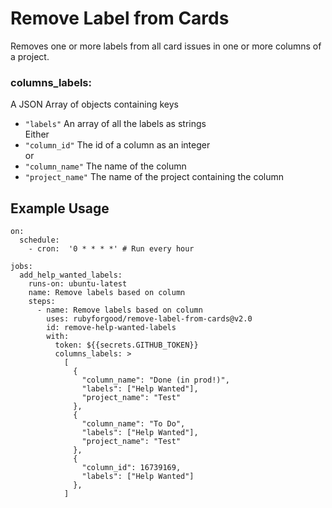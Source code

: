 # Remove Label from Cards

Removes one or more labels from all card issues in one or more columns of a project.

### columns_labels:  
A JSON Array of objects containing keys
 - `"labels"` An array of all the labels as strings  
 Either  
 - `"column_id"` The id of a column as an integer  
 or
 - `"column_name"` The name of the column
 - `"project_name"` The name of the project containing the column

## Example Usage
```
on:
  schedule:
    - cron:  '0 * * * *' # Run every hour

jobs:
  add_help_wanted_labels:
    runs-on: ubuntu-latest
    name: Remove labels based on column
    steps:
      - name: Remove labels based on column
        uses: rubyforgood/remove-label-from-cards@v2.0
        id: remove-help-wanted-labels
        with:
          token: ${{secrets.GITHUB_TOKEN}}
          columns_labels: >
            [
              {
                "column_name": "Done (in prod!)",
                "labels": ["Help Wanted"],
                "project_name": "Test"
              },
              {
                "column_name": "To Do",
                "labels": ["Help Wanted"],
                "project_name": "Test"
              },
              {
                "column_id": 16739169,
                "labels": ["Help Wanted"]
              },
            ]
```
